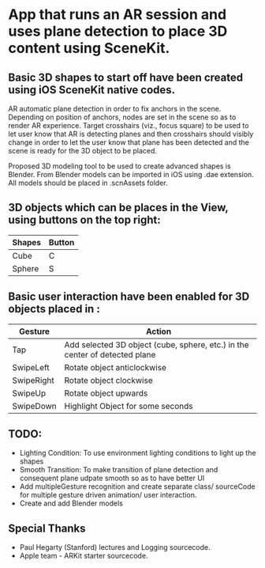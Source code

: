 # App that runs an AR session and uses plane detection to place 3D content using SceneKit.  

## Basic 3D shapes to start off have been created using iOS SceneKit native codes. 

AR automatic plane detection in order to fix anchors in the scene. Depending on position of anchors, nodes are set in the scene so as to render AR experience. Target crosshairs (viz., focus square) to be used to let user know that AR is detecting planes and then crosshairs should visibly change in order to let the user know that plane has been detected and the scene is ready for the 3D object to be placed.

Proposed 3D modeling tool to be used to create advanced shapes is Blender. From Blender models can be imported in iOS using .dae extension. All models should be placed in .scnAssets folder.

## 3D objects which can be places in the View, using buttons on the top right:

Shapes | Button
------------ | -------------
Cube | C
Sphere | S

## Basic user interaction have been enabled for 3D objects placed in :

Gesture | Action
------------ | -------------
Tap | Add selected 3D object (cube, sphere, etc.) in the center of detected plane 
SwipeLeft | Rotate object anticlockwise
SwipeRight | Rotate object clockwise
SwipeUp | Rotate object upwards
SwipeDown | Highlight Object for some seconds

## TODO:
* Lighting Condition: To use environment lighting conditions to light up the shapes
* Smooth Transition: To make transition of plane detection and consequent plane udpate smooth so as to have better UI
* Add multipleGesture recognition and create separate class/ sourceCode for multiple gesture driven animation/ user interaction.
* Create and add Blender models

## Special Thanks
* Paul Hegarty (Stanford) lectures and Logging sourcecode.
* Apple team - ARKit starter sourcecode.
